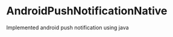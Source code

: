 AndroidPushNotificationNative
=============================

Implemented android push notification using java
